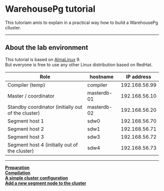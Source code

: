 # WarehousePg tutorial

This tutoriam amis to explain in a practical way how to build a WarehousePg
clluster.

---

## About the lab environment

This tutorial is based on [AlmaLinux](https://almalinux.org) 9.  
But everyone is free to use any other Linux distribution based on RedHat.

| **Role**                                            | **hostname** | **IP address** |
|-----------------------------------------------------|--------------|----------------|
| Compiler (temp)                                     | compiler     | 192.168.56.99  |
| Master / coordinator                                | masterdb-01  | 192.168.56.10  |
| Standby coordinator (initially out of the cluster)  | masterdb-02  | 192.168.56.20  |
| Segment host 1                                      | sdw0         | 192.168.56.70  |
| Segment host 2                                      | sdw1         | 192.168.56.71  |
| Segment host 3                                      | sdw3         | 192.168.56.72  |
| Segment host 4 (initially out of the cluster)       | sdw4         | 192.168.56.73  |

--- 

[**Preparation**](00-preparition.md)   
[**Compilation**](01-compilation.md)  
[**A simple cluster configuration**](02-simple_cluster.md)  
[**Add a new segment node to the cluster**](03-add_new_segment.md)  



